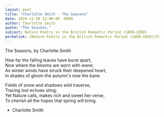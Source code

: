 ```yaml
---
layout: post
title: "Charlotte Smith - The Seasons"
date: 2024-12-30 12:00:00 -0000
author: Charlotte Smith
quote: "The Seasons,"
subject: Nature Poetry in the British Romantic Period (1800–1850)
permalink: /Nature Poetry in the British Romantic Period (1800–1850)/Charlotte Smith/Charlotte Smith - The Seasons
---
```


The Seasons,
   by Charlotte Smith

How far the falling leaves have burst apart,  
Now where the blooms are worn with wane;  
As winter winds have struck their deepened heart,  
In shades of gloom the autumn's now the bane.  

Fields of snow and shadows wild traverse,  
Tracing lost echoes sting;  
Yet Nature calls, makes rich and sweet her verse,  
To cherish all the hopes that spring will bring.

- Charlotte Smith
